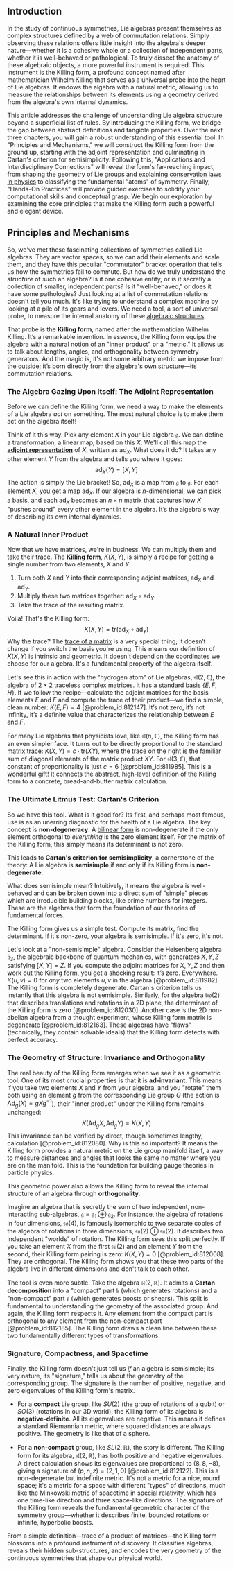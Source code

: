 ## Introduction
In the study of continuous symmetries, Lie algebras present themselves as complex structures defined by a web of commutation relations. Simply observing these relations offers little insight into the algebra's deeper nature—whether it is a cohesive whole or a collection of independent parts, whether it is well-behaved or pathological. To truly dissect the anatomy of these algebraic objects, a more powerful instrument is required. This instrument is the Killing form, a profound concept named after mathematician Wilhelm Killing that serves as a universal probe into the heart of Lie algebras. It endows the algebra with a natural metric, allowing us to measure the relationships between its elements using a geometry derived from the algebra's own internal dynamics.

This article addresses the challenge of understanding Lie algebra structure beyond a superficial list of rules. By introducing the Killing form, we bridge the gap between abstract definitions and tangible properties. Over the next three chapters, you will gain a robust understanding of this essential tool. In "Principles and Mechanisms," we will construct the Killing form from the ground up, starting with the adjoint representation and culminating in Cartan's criterion for semisimplicity. Following this, "Applications and Interdisciplinary Connections" will reveal the form's far-reaching impact, from shaping the geometry of Lie groups and explaining [conservation laws in physics](@article_id:265981) to classifying the fundamental "atoms" of symmetry. Finally, "Hands-On Practices" will provide guided exercises to solidify your computational skills and conceptual grasp. We begin our exploration by examining the core principles that make the Killing form such a powerful and elegant device.

## Principles and Mechanisms

So, we've met these fascinating collections of symmetries called Lie algebras. They are vector spaces, so we can add their elements and scale them, and they have this peculiar "commutator" bracket operation that tells us how the symmetries fail to commute. But how do we truly understand the *structure* of such an algebra? Is it one cohesive entity, or is it secretly a collection of smaller, independent parts? Is it "well-behaved," or does it have some pathologies? Just looking at a list of commutation relations doesn't tell you much. It's like trying to understand a complex machine by looking at a pile of its gears and levers. We need a tool, a sort of universal probe, to measure the internal anatomy of these [algebraic structures](@article_id:138965).

That probe is the **Killing form**, named after the mathematician Wilhelm Killing. It’s a remarkable invention. In essence, the Killing form equips the algebra with a natural notion of an "inner product" or a "metric." It allows us to talk about lengths, angles, and orthogonality between symmetry generators. And the magic is, it's not some arbitrary metric we impose from the outside; it’s born directly from the algebra's own structure—its commutation relations.

### The Algebra Gazing Upon Itself: The Adjoint Representation

Before we can define the Killing form, we need a way to make the elements of a Lie algebra *act* on something. The most natural choice is to make them act on the algebra itself!

Think of it this way. Pick any element $X$ in your Lie algebra $\mathfrak{g}$. We can define a transformation, a linear map, based on this $X$. We'll call this map the **[adjoint representation](@article_id:146279)** of $X$, written as $\text{ad}_X$. What does it do? It takes any other element $Y$ from the algebra and tells you where it goes:
$$
\text{ad}_X(Y) = [X, Y]
$$
The action is simply the Lie bracket! So, $\text{ad}_X$ is a map from $\mathfrak{g}$ to $\mathfrak{g}$. For each element $X$, you get a map $\text{ad}_X$. If our algebra is $n$-dimensional, we can pick a basis, and each $\text{ad}_X$ becomes an $n \times n$ matrix that captures how $X$ "pushes around" every other element in the algebra. It’s the algebra's way of describing its own internal dynamics.

### A Natural Inner Product

Now that we have matrices, we're in business. We can multiply them and take their trace. The **Killing form**, $K(X, Y)$, is simply a recipe for getting a single number from two elements, $X$ and $Y$:

1.  Turn both $X$ and $Y$ into their corresponding adjoint matrices, $\text{ad}_X$ and $\text{ad}_Y$.
2.  Multiply these two matrices together: $\text{ad}_X \circ \text{ad}_Y$.
3.  Take the trace of the resulting matrix.

Voilà! That's the Killing form:
$$
K(X, Y) = \text{tr}(\text{ad}_X \circ \text{ad}_Y)
$$
Why the trace? The [trace of a matrix](@article_id:139200) is a very special thing; it doesn’t change if you switch the basis you're using. This means our definition of $K(X, Y)$ is intrinsic and geometric. It doesn't depend on the coordinates we choose for our algebra. It's a fundamental property of the algebra itself.

Let's see this in action with the "hydrogen atom" of Lie algebras, $\mathfrak{sl}(2, \mathbb{C})$, the algebra of $2 \times 2$ traceless complex matrices. It has a standard basis $\{E, F, H\}$. If we follow the recipe—calculate the adjoint matrices for the basis elements $E$ and $F$ and compute the trace of their product—we find a simple, clean number: $K(E, F) = 4$ [@problem_id:812147]. It’s not zero, it’s not infinity, it’s a definite value that characterizes the relationship between $E$ and $F$.

For many Lie algebras that physicists love, like $\mathfrak{sl}(n, \mathbb{C})$, the Killing form has an even simpler face. It turns out to be directly proportional to the standard [matrix trace](@article_id:170944): $K(X, Y) = c \cdot \text{tr}(XY)$, where the trace on the right is the familiar sum of diagonal elements of the matrix product $XY$. For $\mathfrak{sl}(3, \mathbb{C})$, that constant of proportionality is just $c=6$ [@problem_id:811985]. This is a wonderful gift! It connects the abstract, high-level definition of the Killing form to a concrete, bread-and-butter matrix calculation.

### The Ultimate Litmus Test: Cartan's Criterion

So we have this tool. What is it good for? Its first, and perhaps most famous, use is as an unerring diagnostic for the health of a Lie algebra. The key concept is **non-degeneracy**. A [bilinear form](@article_id:139700) is non-degenerate if the only element orthogonal to *everything* is the zero element itself. For the matrix of the Killing form, this simply means its determinant is not zero.

This leads to **Cartan's criterion for semisimplicity**, a cornerstone of the theory:
A Lie algebra is **semisimple** if and only if its Killing form is **non-degenerate**.

What does semisimple mean? Intuitively, it means the algebra is well-behaved and can be broken down into a direct sum of "simple" pieces which are irreducible building blocks, like prime numbers for integers. These are the algebras that form the foundation of our theories of fundamental forces.

The Killing form gives us a simple test. Compute its matrix, find the determinant. If it's non-zero, your algebra is semisimple. If it's zero, it's not.

Let's look at a "non-semisimple" algebra. Consider the Heisenberg algebra $\mathfrak{h}_3$, the algebraic backbone of quantum mechanics, with generators $X, Y, Z$ satisfying $[X, Y] = Z$. If you compute the adjoint matrices for $X, Y, Z$ and then work out the Killing form, you get a shocking result: it’s zero. Everywhere. $K(u, v) = 0$ for *any* two elements $u, v$ in the algebra [@problem_id:811982]. The Killing form is completely degenerate. Cartan's criterion tells us instantly that this algebra is not semisimple. Similarly, for the algebra $\mathfrak{iso}(2)$ that describes translations and rotations in a 2D plane, the determinant of the Killing form is zero [@problem_id:812030]. Another case is the 2D non-abelian algebra from a thought experiment, whose Killing form matrix is degenerate [@problem_id:812163]. These algebras have "flaws" (technically, they contain solvable ideals) that the Killing form detects with perfect accuracy.

### The Geometry of Structure: Invariance and Orthogonality

The real beauty of the Killing form emerges when we see it as a geometric tool. One of its most crucial properties is that it is **ad-invariant**. This means if you take two elements $X$ and $Y$ from your algebra, and you "rotate" them both using an element $g$ from the corresponding Lie group $G$ (the action is $\text{Ad}_g(X) = gXg^{-1}$), their "inner product" under the Killing form remains unchanged:
$$
K(\text{Ad}_g X, \text{Ad}_g Y) = K(X, Y)
$$
This invariance can be verified by direct, though sometimes lengthy, calculation [@problem_id:812080]. Why is this so important? It means the Killing form provides a natural metric on the Lie group manifold itself, a way to measure distances and angles that looks the same no matter where you are on the manifold. This is the foundation for building gauge theories in particle physics.

This geometric power also allows the Killing form to reveal the internal structure of an algebra through **orthogonality**.

Imagine an algebra that is secretly the sum of two independent, non-interacting sub-algebras, $\mathfrak{g} = \mathfrak{g}_1 \oplus \mathfrak{g}_2$. For instance, the algebra of rotations in four dimensions, $\mathfrak{so}(4)$, is famously isomorphic to two separate copies of the algebra of rotations in three dimensions, $\mathfrak{su}(2) \oplus \mathfrak{su}(2)$. It describes two independent "worlds" of rotation. The Killing form sees this split perfectly. If you take an element $X$ from the first $\mathfrak{su}(2)$ and an element $Y$ from the second, their Killing form pairing is zero: $K(X, Y)=0$ [@problem_id:812008]. They are orthogonal. The Killing form shows you that these two parts of the algebra live in different dimensions and don't talk to each other.

The tool is even more subtle. Take the algebra $\mathfrak{sl}(2, \mathbb{R})$. It admits a **Cartan decomposition** into a "compact" part $\mathfrak{k}$ (which generates rotations) and a "non-compact" part $\mathfrak{p}$ (which generates boosts or shears). This split is fundamental to understanding the geometry of the associated group. And again, the Killing form respects it. Any element from the compact part is orthogonal to any element from the non-compact part [@problem_id:812185]. The Killing form draws a clean line between these two fundamentally different types of transformations.

### Signature, Compactness, and Spacetime

Finally, the Killing form doesn't just tell us *if* an algebra is semisimple; its very nature, its "signature," tells us about the geometry of the corresponding group. The signature is the number of positive, negative, and zero eigenvalues of the Killing form's matrix.

-   For a **compact** Lie group, like $SU(2)$ (the group of rotations of a qubit) or $SO(3)$ (rotations in our 3D world), the Killing form of its algebra is **negative-definite**. All its eigenvalues are negative. This means it defines a standard Riemannian metric, where squared distances are always positive. The geometry is like that of a sphere.

-   For a **non-compact** group, like $SL(2, \mathbb{R})$, the story is different. The Killing form for its algebra, $\mathfrak{sl}(2, \mathbb{R})$, has both positive and negative eigenvalues. A direct calculation shows its eigenvalues are proportional to $(8, 8, -8)$, giving a signature of $(p,n,z) = (2,1,0)$ [@problem_id:812122]. This is a non-degenerate but indefinite metric. It's not a metric for a nice, round space; it's a metric for a space with different "types" of directions, much like the Minkowski metric of spacetime in special relativity, which has one time-like direction and three space-like directions. The signature of the Killing form reveals the fundamental geometric character of the symmetry group—whether it describes finite, bounded rotations or infinite, hyperbolic boosts.

From a simple definition—trace of a product of matrices—the Killing form blossoms into a profound instrument of discovery. It classifies algebras, reveals their hidden sub-structures, and encodes the very geometry of the continuous symmetries that shape our physical world.